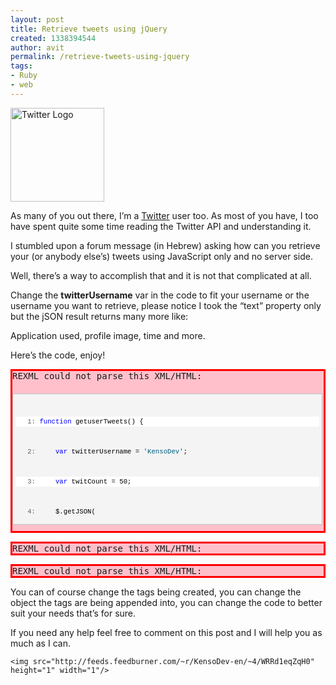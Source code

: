 ```yaml
---
layout: post
title: Retrieve tweets using jQuery
created: 1338394544
author: avit
permalink: /retrieve-tweets-using-jquery
tags:
- Ruby
- web
---
```

<img alt='Twitter Logo' class='alignleft size-thumbnail wp-image-211' height='150' src='http://www.kensodev.com/wp-content/uploads/2009/09/Twitter_256x256-150x150.png' title='Twitter Logo' width='150' />
<p>As many of you out there, I’m a <a href='http://www.twitter.com' target='_blank'>Twitter</a> user too. As most of you have, I too have spent quite some time reading the Twitter API and understanding it.</p>

<p>I stumbled upon a forum message (in Hebrew) asking how can you retrieve your (or anybody else’s) tweets using JavaScript only and no server side.<!--more--></p>

<p>Well, there’s a way to accomplish that and it is not that complicated at all.</p>

<p>Change the <strong>twitterUsername</strong> var in the code to fit your username or the username you want to retrieve, please notice I took the “text” property only but the jSON result returns many more like:</p>

<p>Application used, profile image, time and more.</p>

<p>Here’s the code, enjoy! <pre class='markdown-html-error' style='border: solid 3px red; background-color: pink'>REXML could not parse this XML/HTML: 
<div id="codeSnippetWrapper" style="border: 1px solid silver; margin: 20px 0px 10px; padding: 4px; overflow: auto; text-align: left; line-height: 12pt; background-color: #f4f4f4; width: 97.5%; font-family: &apos;Courier New&apos;,courier,monospace; direction: ltr; max-height: 200px; font-size: 8pt; cursor: text;">
<div id="codeSnippet" style="border-style: none; padding: 0px; overflow: visible; text-align: left; line-height: 12pt; background-color: #f4f4f4; width: 100%; font-family: &apos;Courier New&apos;,courier,monospace; direction: ltr; color: black; font-size: 8pt;">
<pre style="border-style: none; margin: 0em; padding: 0px; overflow: visible; text-align: left; line-height: 12pt; background-color: white; width: 100%; font-family: &apos;Courier New&apos;,courier,monospace; direction: ltr; color: black; font-size: 8pt;"><span id="lnum1" style="color: #606060;">   1:</span> <span style="color: #0000ff;">function</span> getuserTweets() {</pre>
<!--CRLF-->
<pre style="border-style: none; margin: 0em; padding: 0px; overflow: visible; text-align: left; line-height: 12pt; background-color: #f4f4f4; width: 100%; font-family: &apos;Courier New&apos;,courier,monospace; direction: ltr; color: black; font-size: 8pt;"><span id="lnum2" style="color: #606060;">   2:</span>     <span style="color: #0000ff;">var</span> twitterUsername = <span style="color: #006080;">&apos;KensoDev&apos;</span>;</pre>
<!--CRLF-->
<pre style="border-style: none; margin: 0em; padding: 0px; overflow: visible; text-align: left; line-height: 12pt; background-color: white; width: 100%; font-family: &apos;Courier New&apos;,courier,monospace; direction: ltr; color: black; font-size: 8pt;"><span id="lnum3" style="color: #606060;">   3:</span>     <span style="color: #0000ff;">var</span> twitCount = 50;</pre>
<!--CRLF-->
<pre style="border-style: none; margin: 0em; padding: 0px; overflow: visible; text-align: left; line-height: 12pt; background-color: #f4f4f4; width: 100%; font-family: &apos;Courier New&apos;,courier,monospace; direction: ltr; color: black; font-size: 8pt;"><span id="lnum4" style="color: #606060;">   4:</span>     $.getJSON(</pre>
<!--CRLF-->
<pre style="border-style: none; margin: 0em; padding: 0px; overflow: visible; text-align: left; line-height: 12pt; background-color: white; width: 100%; font-family: &apos;Courier New&apos;,courier,monospace; direction: ltr; color: black; font-size: 8pt;"><span id="lnum5" style="color: #606060;">   5:</span>         <span style="color: #006080;">&apos;http://search.twitter.com/search.json?callback=?&amp;rpp=&apos;</span> + twitCount + <span style="color: #006080;">&apos;&amp;q=from:&apos;</span> + twitterUsername,</pre>
<!--CRLF-->
<pre style="border-style: none; margin: 0em; padding: 0px; overflow: visible; text-align: left; line-height: 12pt; background-color: #f4f4f4; width: 100%; font-family: &apos;Courier New&apos;,courier,monospace; direction: ltr; color: black; font-size: 8pt;"><span id="lnum6" style="color: #606060;">   6:</span>         <span style="color: #0000ff;">function</span>(data) {</pre>
<!--CRLF-->
<pre style="border-style: none; margin: 0em; padding: 0px; overflow: visible; text-align: left; line-height: 12pt; background-color: white; width: 100%; font-family: &apos;Courier New&apos;,courier,monospace; direction: ltr; color: black; font-size: 8pt;"><span id="lnum7" style="color: #606060;">   7:</span>             $.each(data, <span style="color: #0000ff;">function</span>(i, userTweets) {</pre>
<!--CRLF-->
<pre style="border-style: none; margin: 0em; padding: 0px; overflow: visible; text-align: left; line-height: 12pt; background-color: #f4f4f4; width: 100%; font-family: &apos;Courier New&apos;,courier,monospace; direction: ltr; color: black; font-size: 8pt;"><span id="lnum8" style="color: #606060;">   8:</span>                 <span style="color: #0000ff;">for</span> (<span style="color: #0000ff;">var</span> tweet = 0; tweet &lt; userTweets.length; tweet++) {</pre>
<!--CRLF-->
<pre style="border-style: none; margin: 0em; padding: 0px; overflow: visible; text-align: left; line-height: 12pt; background-color: white; width: 100%; font-family: &apos;Courier New&apos;,courier,monospace; direction: ltr; color: black; font-size: 8pt;"><span id="lnum9" style="color: #606060;">   9:</span>                     <span style="color: #0000ff;">if</span> (userTweets[tweet].text !== undefined) {</pre>
<!--CRLF-->
<pre style="border-style: none; margin: 0em; padding: 0px; overflow: visible; text-align: left; line-height: 12pt; background-color: #f4f4f4; width: 100%; font-family: &apos;Courier New&apos;,courier,monospace; direction: ltr; color: black; font-size: 8pt;"><span id="lnum10" style="color: #606060;">  10:</span>                         $(<span style="color: #006080;">&apos;body&apos;</span>).append(<span style="color: #006080;">&apos;&lt;p&gt;&apos;</span> + userTweets[tweet].text + <span style="color: #006080;">&apos;&lt;/p&gt;&apos;</span>);</pre>
<!--CRLF-->
<pre style="border-style: none; margin: 0em; padding: 0px; overflow: visible; text-align: left; line-height: 12pt; background-color: white; width: 100%; font-family: &apos;Courier New&apos;,courier,monospace; direction: ltr; color: black; font-size: 8pt;"><span id="lnum11" style="color: #606060;">  11:</span>                     }</pre>
<!--CRLF-->
<pre style="border-style: none; margin: 0em; padding: 0px; overflow: visible; text-align: left; line-height: 12pt; background-color: #f4f4f4; width: 100%; font-family: &apos;Courier New&apos;,courier,monospace; direction: ltr; color: black; font-size: 8pt;"><span id="lnum12" style="color: #606060;">  12:</span>                 }</pre>
<!--CRLF-->
<pre style="border-style: none; margin: 0em; padding: 0px; overflow: visible; text-align: left; line-height: 12pt; background-color: white; width: 100%; font-family: &apos;Courier New&apos;,courier,monospace; direction: ltr; color: black; font-size: 8pt;"><span id="lnum13" style="color: #606060;">  13:</span>             });</pre>
<!--CRLF-->
<pre style="border-style: none; margin: 0em; padding: 0px; overflow: visible; text-align: left; line-height: 12pt; background-color: #f4f4f4; width: 100%; font-family: &apos;Courier New&apos;,courier,monospace; direction: ltr; color: black; font-size: 8pt;"><span id="lnum14" style="color: #606060;">  14:</span>         }</pre>
<!--CRLF-->
<pre style="border-style: none; margin: 0em; padding: 0px; overflow: visible; text-align: left; line-height: 12pt; background-color: white; width: 100%; font-family: &apos;Courier New&apos;,courier,monospace; direction: ltr; color: black; font-size: 8pt;"><span id="lnum15" style="color: #606060;">  15:</span>     );</pre>
<!--CRLF-->
<pre style="border-style: none; margin: 0em; padding: 0px; overflow: visible; text-align: left; line-height: 12pt; background-color: #f4f4f4; width: 100%; font-family: &apos;Courier New&apos;,courier,monospace; direction: ltr; color: black; font-size: 8pt;"><span id="lnum16" style="color: #606060;">  16:</span> }</pre>
<!--CRLF--></pre></p>
<pre class='markdown-html-error' style='border: solid 3px red; background-color: pink'>REXML could not parse this XML/HTML: 
</div></pre><pre class='markdown-html-error' style='border: solid 3px red; background-color: pink'>REXML could not parse this XML/HTML: 
</div></pre>
<p>You can of course change the tags being created, you can change the object the tags are being appended into, you can change the code to better suit your needs that’s for sure.</p>

<p>If you need any help feel free to comment on this post and I will help you as much as I can.</p>
      
    <img src="http://feeds.feedburner.com/~r/KensoDev-en/~4/WRRd1eqZqH0" height="1" width="1"/>
